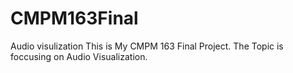 # CMPM163Final
Audio visulization
This is My CMPM 163 Final Project. The Topic is foccusing on Audio Visualization.
